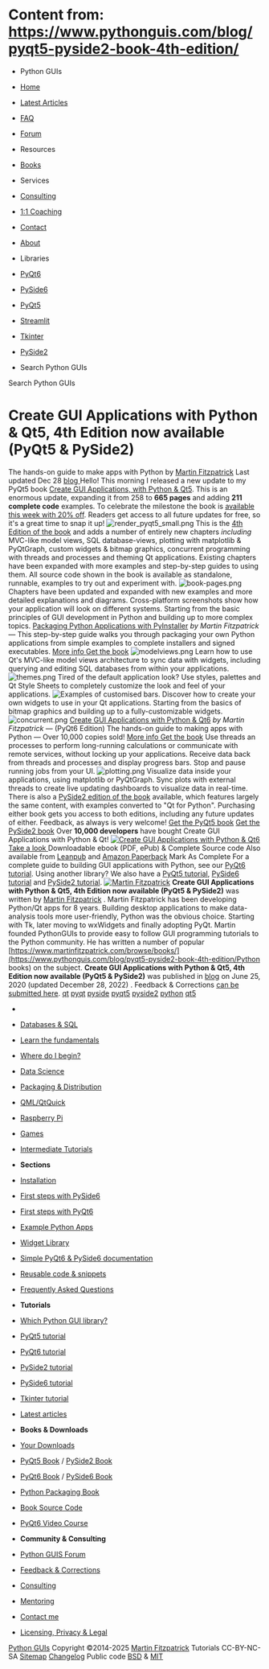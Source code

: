 # Content from: https://www.pythonguis.com/blog/pyqt5-pyside2-book-4th-edition/

[](https://www.pythonguis.com/blog/pyqt5-pyside2-book-4th-edition/#menu)
  * Python GUIs
  * [Home](https://www.pythonguis.com/)
  * [Latest Articles](https://www.pythonguis.com/latest/)
  * [FAQ](https://www.pythonguis.com/faq/)
  * [Forum ](https://forum.pythonguis.com/)
  * Resources
  * [Books](https://www.pythonguis.com/books/)
  * Services
  * [Consulting](https://www.pythonguis.com/hire/)
  * [1:1 Coaching](https://www.pythonguis.com/live/)
  * [Contact](https://www.pythonguis.com/contact/)
  * [About](https://www.pythonguis.com/about/)
  * Libraries
  * [PyQt6](https://www.pythonguis.com/pyqt6/)
  * [PySide6](https://www.pythonguis.com/pyside6/)
  * [PyQt5](https://www.pythonguis.com/pyqt5/)
  * [Streamlit](https://www.pythonguis.com/streamlit/)
  * [Tkinter](https://www.pythonguis.com/tkinter/)
  * [PySide2](https://www.pythonguis.com/pyside2/)


  * Search Python GUIs


[](https://www.pythonguis.com "Python GUIs")
Search Python GUIs
# Create GUI Applications with Python & Qt5, 4th Edition now available (PyQt5 & PySide2)
The hands-on guide to make apps with Python
by [Martin Fitzpatrick](https://www.pythonguis.com/authors/martin-fitzpatrick/) Last updated Dec 28 [ blog ](https://www.pythonguis.com/blog/)
Hello! This morning I released a new update to my PyQt5 book [Create GUI Applications, with Python & Qt5](https://www.pythonguis.com/pyqt5-book). This is an enormous update, expanding it from 258 to **665 pages** and adding **211 complete code** examples.
To celebrate the milestone the book is [available this week with 20% off](https://www.pythonguis.com/pyqt5-book). Readers get access to all future updates for free, so it's a great time to snap it up!
![render_pyqt5_small.png](https://cdn.mfitzp.com/media/images/render_pyqt5_small_ZHDkFw6.width-800.png)
This is the [4th Edition of the book](https://www.pythonguis.com/pyqt5-book) and adds a number of entirely new chapters _including_ MVC-like model views, SQL database-views, plotting with matplotlib & PyQtGraph, custom widgets & bitmap graphics, concurrent programming with threads and processes and theming Qt applications.
Existing chapters have been expanded with more examples and step-by-step guides to using them. All source code shown in the book is available as standalone, runnable, examples to try out and experiment with.
![book-pages.png](https://cdn.mfitzp.com/media/images/book-pages.width-500.png)
Chapters have been updated and expanded with new examples and more detailed explanations and diagrams. Cross-platform screenshots show how your application will look on different systems. Starting from the basic principles of GUI development in Python and building up to more complex topics. 
[Packaging Python Applications with PyInstaller](https://www.pythonguis.com/packaging-book/) _by Martin Fitzpatrick_ — This step-by-step guide walks you through packaging your own Python applications from simple examples to complete installers and signed executables. 
[More info ](https://www.pythonguis.com/packaging-book/) [Get the book](https://secure.pythonguis.com/01hf77hrbf5v8z5kjtwbhmbwjz/)
![modelviews.png](https://cdn.mfitzp.com/media/images/modelviews.width-500.png)
Learn how to use Qt's MVC-like model views architecture to sync data with widgets, including querying and editing SQL databases from within your applications.
![themes.png](https://cdn.mfitzp.com/media/images/themes.width-500.png)
Tired of the default application look? Use styles, palettes and Qt Style Sheets to completely customize the look and feel of your applications.
![Examples of customised bars.](https://cdn.mfitzp.com/media/images/power-examples.width-800.png)
Discover how to create your own widgets to use in your Qt applications. Starting from the basics of bitmap graphics and building up to a fully-customizable widgets.
![concurrent.png](https://cdn.mfitzp.com/media/images/concurrent.width-500.png)
[Create GUI Applications with Python & Qt6](https://www.pythonguis.com/pyqt6-book/) _by Martin Fitzpatrick_ — (PyQt6 Edition) The hands-on guide to making apps with Python — Over 10,000 copies sold! 
[More info ](https://www.pythonguis.com/pyqt6-book/) [Get the book](https://secure.pythonguis.com/01hf77bjcgxgghzq88pwh1nqe2/)
Use threads an processes to perform long-running calculations or communicate with remote services, without locking up your applications. Receive data back from threads and processes and display progress bars. Stop and pause running jobs from your UI.
![plotting.png](https://cdn.mfitzp.com/media/images/plotting.width-500.png)
Visualize data inside your applications, using matplotlib or PyQtGraph. Sync plots with external threads to create live updating dashboards to visualize data in real-time.
There is also a [PySide2 edition of the book](https://www.pythonguis.com/pyside2-book) available, which features largely the same content, with examples converted to "Qt for Python". Purchasing either book gets you access to both editions, including any future updates of either.
Feedback, as always is very welcome!
[Get the PyQt5 book](https://www.pythonguis.com/pyqt5-book) [Get the PySide2 book](https://www.pythonguis.com/pyside2-book)
Over **10,000 developers** have bought Create GUI Applications with Python & Qt!
[![Create GUI Applications with Python & Qt6](https://www.pythonguis.com/static/theme/images/products/pyside6-book.png)](https://www.pythonguis.com/pyside6-book/)
[Take a look ](https://www.pythonguis.com/pyside6-book/)
Downloadable ebook (PDF, ePub) & Complete Source code
Also available from [Leanpub](https://www.leanpub.com/pyside6-book/) and [Amazon Paperback](https://www.amazon.com/dp/B0B1JL1CH9/)
Mark As Complete 
For a complete guide to building GUI applications with Python, see our [PyQt6 tutorial](https://www.pythonguis.com/pyqt6-tutorial/). Using another library? We also have a [PyQt5 tutorial](https://www.pythonguis.com/pyqt5-tutorial/), [PySide6 tutorial](https://www.pythonguis.com/pyside6-tutorial/) and [PySide2 tutorial](https://www.pythonguis.com/pyside2-tutorial/).
[![Martin Fitzpatrick](https://www.pythonguis.com/static/theme/images/authors/martin-fitzpatrick.jpg)](https://www.pythonguis.com/authors/martin-fitzpatrick/)
**Create GUI Applications with Python & Qt5, 4th Edition now available (PyQt5 & PySide2)** was written by [Martin Fitzpatrick](https://www.pythonguis.com/authors/martin-fitzpatrick/) . 
Martin Fitzpatrick has been developing Python/Qt apps for 8 years. Building desktop applications to make data-analysis tools more user-friendly, Python was the obvious choice. Starting with Tk, later moving to wxWidgets and finally adopting PyQt. Martin founded PythonGUIs to provide easy to follow GUI programming tutorials to the Python community. He has written a number of popular [https://www.martinfitzpatrick.com/browse/books/](https://www.pythonguis.com/blog/pyqt5-pyside2-book-4th-edition/Python books) on the subject. 
**Create GUI Applications with Python & Qt5, 4th Edition now available (PyQt5 & PySide2)** was published in [blog](https://www.pythonguis.com/blog/) on June 25, 2020 (updated December 28, 2022) . Feedback & Corrections [can be submitted here](https://tally.so/r/wbvxNE). 
[qt](https://www.pythonguis.com/topics/qt/) [pyqt](https://www.pythonguis.com/topics/pyqt/) [pyside](https://www.pythonguis.com/topics/pyside/) [ pyqt5](https://www.pythonguis.com/topics/pyqt5/) [ pyside2](https://www.pythonguis.com/topics/pyside2/) [python](https://www.pythonguis.com/topics/python/) [qt5](https://www.pythonguis.com/topics/qt5/)
  * [](https://www.pythonguis.com/ "Python GUIs")
  * [Databases & SQL](https://www.pythonguis.com/topics/databases/)
  * [Learn the fundamentals](https://www.pythonguis.com/topics/foundation/)
  * [Where do I begin?](https://www.pythonguis.com/topics/getting-started/)
  * [Data Science](https://www.pythonguis.com/topics/data-science/)
  * [Packaging & Distribution](https://www.pythonguis.com/topics/packaging/)
  * [QML/QtQuick](https://www.pythonguis.com/topics/qml/)
  * [Raspberry Pi](https://www.pythonguis.com/topics/raspberry-pi/)
  * [Games](https://www.pythonguis.com/topics/games/)
  * [Intermediate Tutorials](https://www.pythonguis.com/topics/intermediate/)


  * **Sections**
  * [Installation](https://www.pythonguis.com/installation/)
  * [First steps with PySide6](https://www.pythonguis.com/tutorials/pyside6-creating-your-first-window/)
  * [First steps with PyQt6](https://www.pythonguis.com/tutorials/pyqt6-creating-your-first-window/)
  * [Example Python Apps](https://www.pythonguis.com/examples/)
  * [Widget Library](https://www.pythonguis.com/widgets/)
  * [Simple PyQt6 & PySide6 documentation](https://www.pythonguis.com/docs/)
  * [Reusable code & snippets](https://www.pythonguis.com/code/)
  * [Frequently Asked Questions](https://www.pythonguis.com/faq/)


  * **Tutorials**
  * [Which Python GUI library?](https://www.pythonguis.com/faq/which-python-gui-library/)
  * [PyQt5 tutorial](https://www.pythonguis.com/pyqt5-tutorial/)
  * [PyQt6 tutorial](https://www.pythonguis.com/pyqt6-tutorial/)
  * [PySide2 tutorial](https://www.pythonguis.com/pyside2-tutorial/)
  * [PySide6 tutorial](https://www.pythonguis.com/pyside6-tutorial/)
  * [Tkinter tutorial](https://www.pythonguis.com/tkinter-tutorial/)
  * [Latest articles](https://www.pythonguis.com/blog/)


  * **Books & Downloads**
  * [ Your Downloads](https://www.martinfitzpatrick.com/library/)
  * [PyQt5 Book](https://www.pythonguis.com/pyqt5-book/) / [PySide2 Book](https://www.pythonguis.com/pyside2-book/)
  * [PyQt6 Book](https://www.pythonguis.com/pyqt6-book/) / [PySide6 Book](https://www.pythonguis.com/pyside6-book/)
  * [Python Packaging Book](https://www.pythonguis.com/packaging-book/)
  * [ Book Source Code](https://www.pythonguis.com/books/downloads/)
  * [ PyQt6 Video Course](https://www.martinfitzpatrick.com/pyqt6-crash-course/)


  * **Community & Consulting**
  * [ Python GUIS Forum ](https://forum.pythonguis.com/)
  * [ Feedback & Corrections](https://tally.so/r/wbvxNE)
  * [Consulting](https://www.pythonguis.com/hire/)
  * [Mentoring](https://www.pythonguis.com/live/)
  * [Contact me](https://www.martinfitzpatrick.com/contact)
  * [Licensing, Privacy & Legal](https://www.martinfitzpatrick.com/legal)


[](https://twitter.com/pythonguis) [](https://github.com/pythonguis) [](https://www.facebook.com/pythonguis) [](https://www.youtube.com/channel/UCMW4KwSlygaDef0tgqPjbRQ) [](https://www.linkedin.com/company/pythonguis/)
[Python GUIs](https://www.pythonguis.com/) Copyright ©2014-2025 [ Martin Fitzpatrick](https://www.martinfitzpatrick.com)
Tutorials CC-BY-NC-SA [Sitemap](https://www.pythonguis.com/sitemap/) [Changelog](https://www.pythonguis.com/changelog/) Public code [BSD](https://opensource.org/licenses/BSD-2-Clause) & [MIT](https://opensource.org/licenses/MIT)
